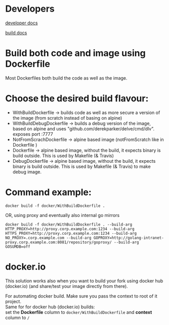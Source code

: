 # Developers
[developer docs](docs/developer.md)

[build docs](../BUILD.md)

# Build both code and image using Dockerfile
Most Dockerfiles both build the code as well as the image.

# Choose the desired build flavour:
- WithBuildDockerfile -> builds code as well as more secure a version of the image (from scratch instead of basing on alpine)
- WithBuildDebugDockerfile -> builds a debug version of the image, based on alpine and uses "github.com/derekparker/delve/cmd/dlv". exposes port :7777
- NotFromScrachDockerfile -> alpine based image (notFromScratch like in Dockerfile )
- Dockerfile -> alpine based image, without the build, it expects binary is build outside. This is used by Makefile (& Travis)
- DebugDockerfile -> alpine based image, without the build, it expects binary is build outside. This is used by Makefile (& Travis) to make debug image.

# Command example:
```shell
docker build -f docker/WithBuildDockerfile .
```
OR, using proxy and eventually also internal go mirrors
```shell
docker build -f docker/WithBuildDockerfile . --build-arg HTTP_PROXY=http://proxy.corp.example.com:1234 --build-arg HTTPS_PROXY=http://proxy.corp.example.com:1234 --build-arg NO_PROXY=.corp.example.com --build-arg GOPROXY=http://golang-intranet-proxy.corp.example.com:8081/repository/goproxy/ --build-arg GOSUMDB=off
```

# docker.io
This solution works also when you want to build your fork using docker hub (docker.io) (and share/test your image directly from there).     

For automating docker build. Make sure you pass the context to root of it project.     
Same for for docker hub (docker.io) builds:      
set the **Dockerfile** column to `docker/WithBuildDockerfile` and **context** column to `/`     


